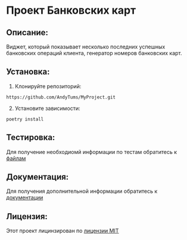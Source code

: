 # Проект Банковских карт

## Описание:

Виджет, который показывает несколько последних успешных банковских операций клиента, генератор номеров банковских карт.

## Установка:

1. Клонируйте репозиторий:
```
https://github.com/AndyTums/MyProject.git
```
2. Установите зависимости: 
```
poetry install
```

## Тестировка:

Для получение необходиомй информации по тестам обратитесь к [файлам](tests)

## Документация: 
Для получения дополнительной информации обратитесь к [документации](README.md)

## Лицензия: 
Этот проект лицинзирован по [лицензии MIT](LICENSES)
